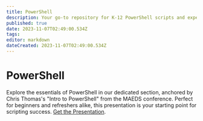 ```yaml
---
title: PowerShell
description: Your go-to repository for K-12 PowerShell scripts and expertise.
published: true
date: 2023-11-07T02:49:00.534Z
tags: 
editor: markdown
dateCreated: 2023-11-07T02:49:00.534Z
---
```


# PowerShell

Explore the essentials of PowerShell in our dedicated section, anchored by Chris Thomas's "Intro to PowerShell" from the MAEDS conference. Perfect for beginners and refreshers alike, this presentation is your starting point for scripting success. [Get the Presentation](https://github.com/chrisATautomatemystuff/Presentations/blob/master/2023%20-%20MAEDS%20-%20PowerShell%20Intro.pdf).
